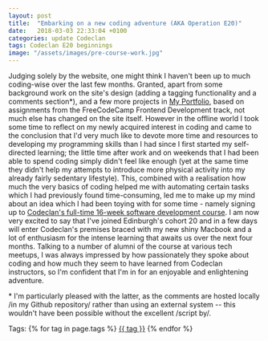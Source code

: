 ```yaml
---
layout: post
title:  "Embarking on a new coding adventure (AKA Operation E20)"
date:   2018-03-03 22:33:04 +0100
categories: update Codeclan
tags: Codeclan E20 beginnings
image: "/assets/images/pre-course-work.jpg"
---
```


<p>Judging solely by the website, one might think I haven't been up to much coding-wise over the last few months. Granted, apart from some background work on the site's design (adding a tagging functionality and a comments section*), and a few more projects in <a href="https://elipinska.github.io/portfolio/" target="_blank">My Portfolio</a>, based on assignments from the FreeCodeCamp Frontend Development track, not much else has changed on the site itself. However in the offline world I took some time to reflect on my newly acquired interest in coding and came to the conclusion that I'd very much like to devote more time and resources to developing my programming skills than I had since I first started my self-directed learning; the little time after work and on weekends that I had been able to spend coding simply didn't feel like enough (yet at the same time they didn't help my attempts to introduce more physical activity into my already fairly sedentary lifestyle). This, combined with a realisation how much the very basics of coding helped me with automating certain tasks which I had previously found time-consuming, led me to make up my mind about an idea which I had been toying with for some time - namely signing up to <a href="https://codeclan.com/courses/16-week-course/" target="_blank">Codeclan's full-time 16-week software development course</a>. I am now very excited to say that I've joined Edinburgh's cohort 20 and in a few days will enter Codeclan's premises braced with my new shiny Macbook and a lot of enthusiasm for the intense learning that awaits us over the next four months. Talking to a number of alumni of the course at various tech meetups, I was always impressed by how passionately they spoke about coding and how much they seem to have learned from Codeclan instructors, so I'm confident that I'm in for an enjoyable and enlightening adventure.</p>

<p>* I'm particularly pleased with the latter, as the comments are hosted locally /in my Github repository/ rather than using an external system -- this wouldn't have been possible without the excellent /script by/.</p>

<h13>
  Tags:  {% for tag in page.tags %}
    <a href="/tags/{{ tag }}/">{{ tag }}</a>
    {% endfor %}
</h13>
